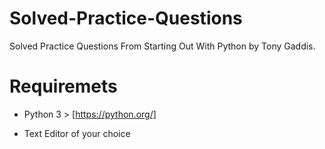# Solved-Practice-Questions
Solved Practice Questions From Starting Out With Python by Tony Gaddis.

# Requiremets
* Python 3 > [https://python.org/]

* Text Editor of your choice
